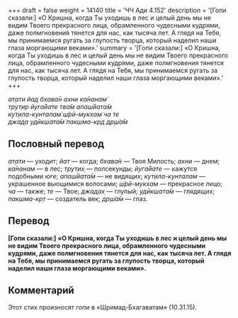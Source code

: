 +++
draft = false
weight = 14140
title = 'ЧЧ Ади 4.152'
description = '[Гопи сказали:] «О Кришна, когда Ты уходишь в лес и целый день мы не видим Твоего прекрасного лица, обрамленного чудесными кудрями, даже полмгновения тянется для нас, как тысяча лет. А глядя на Тебя, мы принимаемся ругать за глупость творца, который наделил наши глаза моргающими веками».'
summary = '[Гопи сказали:] «О Кришна, когда Ты уходишь в лес и целый день мы не видим Твоего прекрасного лица, обрамленного чудесными кудрями, даже полмгновения тянется для нас, как тысяча лет. А глядя на Тебя, мы принимаемся ругать за глупость творца, который наделил наши глаза моргающими веками».'
+++

_ат̣ати йад бхава̄н ахни ка̄нанам̇  
трут̣ир йуга̄йате тва̄м апаш́йата̄м  
кут̣ила-кунталам̇ ш́рӣ-мукхам̇ ча те  
джад̣а удӣкшата̄м̇ пакшма-кр̣д др̣ш́а̄м_

## Пословный перевод

_ат̣ати_ — уходит; _йат_ — когда; _бхава̄н_ — Твоя Милость; _ахни_ — днем; _ка̄нанам_ — в лес; _трут̣их̣_ — полсекунды; _йуга̄йате_ — кажутся подобными _юге_; _апаш́йата̄м_ — не видящих; _кут̣ила_\-_кунталам_ — украшенное вьющимися волосами; _ш́рӣ_\-_мукхам_ — прекрасное лицо; _ча_ — также; _те_ — Твое; _джад̣ах̣_ — глупый; _удӣкшата̄м_ — глядящих; _пакшма_\-_кр̣т_ — создатель век; _др̣ш́а̄м_ — глаз.

## Перевод

**\[Гопи сказали:\] «О Кришна, когда Ты уходишь в лес и целый день мы не видим Твоего прекрасного лица, обрамленного чудесными кудрями, даже полмгновения тянется для нас, как тысяча лет. А глядя на Тебя, мы принимаемся ругать за глупость творца, который наделил наши глаза моргающими веками».**

## Комментарий

Этот стих произносят _гопи_ в «Шримад-Бхагаватам» (10.31.15).
